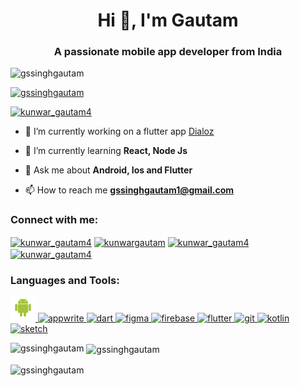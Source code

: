 <h1 align="center">Hi 👋, I'm Gautam</h1>
<h3 align="center">A passionate mobile app developer from India</h3>

<p align="left"> <img src="https://komarev.com/ghpvc/?username=gssinghgautam&label=Profile%20views&color=0e75b6&style=flat" alt="gssinghgautam" /> </p>

<p align="left"> <a href="https://github.com/ryo-ma/github-profile-trophy"><img src="https://github-profile-trophy.vercel.app/?username=gssinghgautam" alt="gssinghgautam" /></a> </p>

<p align="left"> <a href="https://twitter.com/kunwar_gautam4" target="blank"><img src="https://img.shields.io/twitter/follow/kunwar_gautam4?logo=twitter&style=for-the-badge" alt="kunwar_gautam4" /></a> </p>

- 🔭 I’m currently working on a flutter app [Dialoz](https://github.com/gssinghgautam/dialoz)

- 🌱 I’m currently learning **React, Node Js**

- 💬 Ask me about **Android, Ios and Flutter**

- 📫 How to reach me **gssinghgautam1@gmail.com**

<h3 align="left">Connect with me:</h3>
<p align="left">
<a href="https://twitter.com/kunwar_gautam4" target="blank"><img align="center" src="https://raw.githubusercontent.com/rahuldkjain/github-profile-readme-generator/master/src/images/icons/Social/twitter.svg" alt="kunwar_gautam4" height="30" width="40" /></a>
<a href="https://linkedin.com/in/kunwargautam" target="blank"><img align="center" src="https://raw.githubusercontent.com/rahuldkjain/github-profile-readme-generator/master/src/images/icons/Social/linked-in-alt.svg" alt="kunwargautam" height="30" width="40" /></a>
<a href="https://fb.com/kunwar_gautam4" target="blank"><img align="center" src="https://raw.githubusercontent.com/rahuldkjain/github-profile-readme-generator/master/src/images/icons/Social/facebook.svg" alt="kunwar_gautam4" height="30" width="40" /></a>
<a href="https://instagram.com/kunwar_gautam4" target="blank"><img align="center" src="https://raw.githubusercontent.com/rahuldkjain/github-profile-readme-generator/master/src/images/icons/Social/instagram.svg" alt="kunwar_gautam4" height="30" width="40" /></a>
</p>

<h3 align="left">Languages and Tools:</h3>
<p align="left"> <a href="https://developer.android.com" target="_blank" rel="noreferrer"> <img src="https://raw.githubusercontent.com/devicons/devicon/master/icons/android/android-original-wordmark.svg" alt="android" width="40" height="40"/> </a> <a href="https://appwrite.io" target="_blank" rel="noreferrer"> <img src="https://www.vectorlogo.zone/logos/appwriteio/appwriteio-icon.svg" alt="appwrite" width="40" height="40"/> </a> <a href="https://dart.dev" target="_blank" rel="noreferrer"> <img src="https://www.vectorlogo.zone/logos/dartlang/dartlang-icon.svg" alt="dart" width="40" height="40"/> </a> <a href="https://www.figma.com/" target="_blank" rel="noreferrer"> <img src="https://www.vectorlogo.zone/logos/figma/figma-icon.svg" alt="figma" width="40" height="40"/> </a> <a href="https://firebase.google.com/" target="_blank" rel="noreferrer"> <img src="https://www.vectorlogo.zone/logos/firebase/firebase-icon.svg" alt="firebase" width="40" height="40"/> </a> <a href="https://flutter.dev" target="_blank" rel="noreferrer"> <img src="https://www.vectorlogo.zone/logos/flutterio/flutterio-icon.svg" alt="flutter" width="40" height="40"/> </a> <a href="https://git-scm.com/" target="_blank" rel="noreferrer"> <img src="https://www.vectorlogo.zone/logos/git-scm/git-scm-icon.svg" alt="git" width="40" height="40"/> </a> <a href="https://kotlinlang.org" target="_blank" rel="noreferrer"> <img src="https://www.vectorlogo.zone/logos/kotlinlang/kotlinlang-icon.svg" alt="kotlin" width="40" height="40"/> </a> <a href="https://www.sketch.com/" target="_blank" rel="noreferrer"> <img src="https://www.vectorlogo.zone/logos/sketchapp/sketchapp-icon.svg" alt="sketch" width="40" height="40"/> </a> </p>

<p><img align="left" src="https://github-readme-stats.vercel.app/api/top-langs?username=gssinghgautam&show_icons=true&locale=en&layout=compact" alt="gssinghgautam" /></p>

<p>&nbsp;<img align="center" src="https://github-readme-stats.vercel.app/api?username=gssinghgautam&show_icons=true&locale=en" alt="gssinghgautam" /></p>

<p><img align="center" src="https://github-readme-streak-stats.herokuapp.com/?user=gssinghgautam&" alt="gssinghgautam" /></p>

